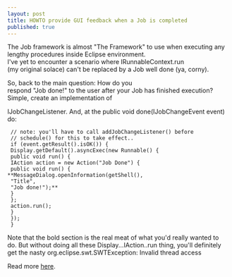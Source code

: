 ```yaml
---
layout: post
title: HOWTO provide GUI feedback when a Job is completed
published: true
---
```

The Job framework is almost "The Framework" to use when executing any lengthy procedures inside Eclipse environment.   
I've yet to encounter a scenario where IRunnableContext.run   
(my original solace) can't be replaced by a Job well done (ya, corny).  
  
So, back to the main question: How do you   
respond "Job done!" to the user after your Job has finished execution? Simple, create an implementation of

IJobChangeListener. And, at the public void done(IJobChangeEvent event) do:

    
     // note: you'll have to call addJobChangeListener() before
     // schedule() for this to take effect..
     if (event.getResult().isOK()) {
     Display.getDefault().asyncExec(new Runnable() {
     public void run() {
     IAction action = new Action("Job Done") {
     public void run() {
    **MessageDialog.openInformation(getShell(),   
     "Title",   
     "Job done!");**   
     }
     };
     action.run();
     }
     });
     }

  
  
  
  
  
Note that the bold section is the real meat of what you'd really wanted to do. But without doing all these Display...IAction..run thing, you'll definitely get the nasty org.eclipse.swt.SWTException: Invalid thread access   
  
Read more [here](http://www.eclipse.org/articles/Article-Concurrency/jobs-api.html).  
  
  
